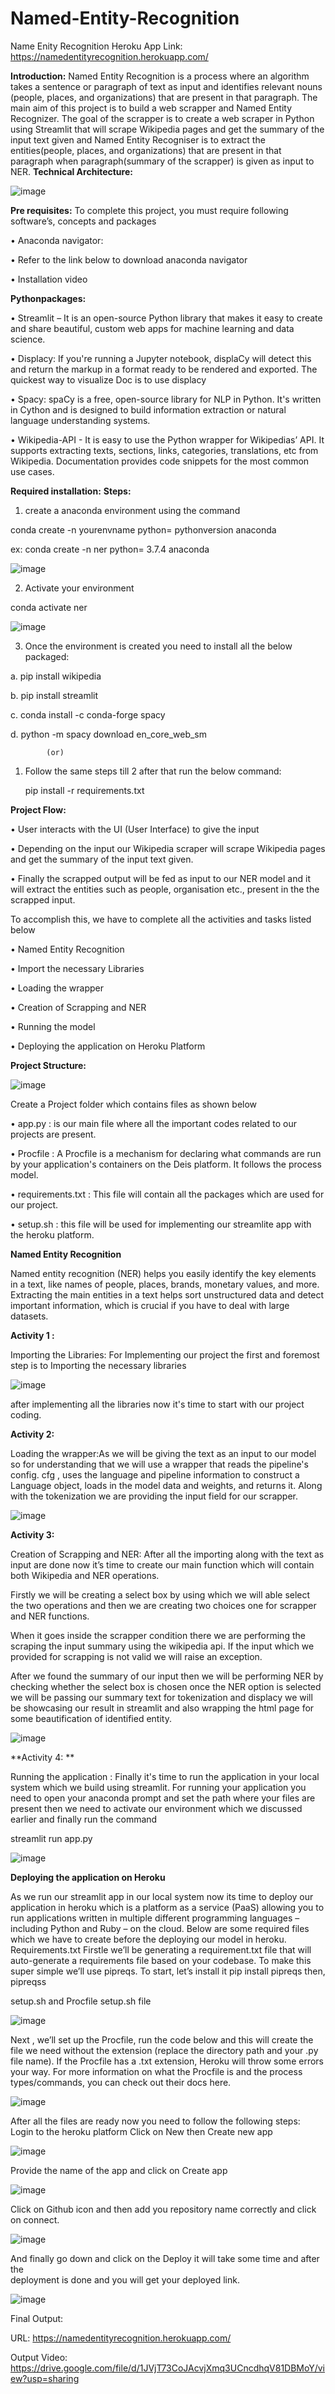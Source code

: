 # Named-Entity-Recognition

Name Enity Recognition Heroku App Link: https://namedentityrecognition.herokuapp.com/



**Introduction:**
Named Entity Recognition is a process where an algorithm takes a sentence or paragraph of text as input and identifies relevant nouns (people, places, and organizations) that are present in that paragraph.
 The main aim of this project is to build a web scrapper and Named Entity Recognizer. The goal of the scrapper is to create a web scraper in Python using Streamlit that will scrape Wikipedia pages and get the summary of the input text given and Named Entity Recogniser is to extract the entities(people, places, and organizations) that are present in that paragraph when paragraph(summary of the scrapper) is given as input to NER.
**Technical Architecture:**

![image](https://user-images.githubusercontent.com/62538952/110230525-92ef0980-7f37-11eb-8d68-c91466008002.png)


**Pre requisites:**
To complete this project, you must require following software’s,  concepts and packages

•	Anaconda navigator:

•	Refer to the link below to download anaconda navigator

•	Installation video


**Pythonpackages:**

•	Streamlit – It is an open-source Python library that makes it easy to create and share beautiful, custom web apps for machine learning and data science.


•	Displacy: If you're running a Jupyter notebook, displaCy will detect this and return the markup in a format ready to be rendered and exported. The quickest way to visualize Doc is to use displacy


•	Spacy: spaCy is a free, open-source library for NLP in Python. It's written in Cython and is designed to build information extraction or natural language understanding systems.



•	Wikipedia-API - It is easy to use the Python wrapper for Wikipedias’ API. It supports extracting texts, sections, links, categories, translations, etc from Wikipedia. Documentation provides code snippets for the most common use cases.


**Required installation:**
**Steps:**
1.	create a anaconda environment using the command  

conda create -n yourenvname python= pythonversion anaconda

ex: conda create -n ner python= 3.7.4 anaconda

![image](https://user-images.githubusercontent.com/62538952/110230539-b44ff580-7f37-11eb-8593-1d46fd6d8ef3.png)

 
2.	Activate your environment 

conda activate ner

![image](https://user-images.githubusercontent.com/62538952/110230540-b9ad4000-7f37-11eb-956a-f82fb56ad39f.png)

 
3.	Once the environment is created you need to install all the below packaged:
	
a.	pip install wikipedia

b.	pip install streamlit

c.	conda install -c conda-forge spacy

d.	python -m spacy download en_core_web_sm

			(or)
			
1.	Follow the same steps till 2 after that run the below command:

	pip install -r requirements.txt 

**Project Flow:**


•	User interacts with the UI (User Interface)  to give the input

•	Depending on the  input our Wikipedia scraper will scrape Wikipedia pages and get the summary of the input text given.

•	Finally the scrapped output will be fed as input to our NER model and it will extract the entities such as people, organisation etc., present in the the scrapped input.

To accomplish this, we have to complete all the activities and tasks listed below

•	Named Entity Recognition

•	Import the necessary Libraries

•	Loading the wrapper

•	Creation of Scrapping and NER

•	Running the model

•	Deploying the application on Heroku Platform


**Project Structure:**

![image](https://user-images.githubusercontent.com/62538952/110230543-c16ce480-7f37-11eb-8dd9-70eccbc8427b.png)


Create a Project folder which contains files as shown below
 
•	app.py : is our main file where all the important codes related to our projects are present.

•	Procfile : A Procfile is a mechanism for declaring what commands are run by your application's containers on the Deis platform. It follows the process model.

•	requirements.txt : This file will contain all the packages  which are used for our project.

•	setup.sh : this file will be used for implementing our streamlite app with the heroku platform.



**Named Entity Recognition**


Named entity recognition (NER) helps you easily identify the key elements in a text, like names of people, places, brands, monetary values, and more. Extracting the main entities in a text helps sort unstructured data and detect important information, which is crucial if you have to deal with large datasets.


**Activity 1 :**


Importing the Libraries: For Implementing our project the first and foremost step is to Importing the necessary libraries

![image](https://user-images.githubusercontent.com/62538952/110230547-cd58a680-7f37-11eb-9053-11ae8fd7bea2.png)


 after implementing all the libraries now it's time to start with our project coding.

**Activity 2:**


Loading the wrapper:As we will be giving the text as an input to our model so for understanding that we will use a wrapper that reads the pipeline's config. cfg , uses the language and pipeline information to construct a Language object, loads in the model data and weights, and returns it.
Along with the tokenization we are providing the input field for our scrapper.
 
 ![image](https://user-images.githubusercontent.com/62538952/110230555-d3e71e00-7f37-11eb-8e69-36b7d940da8c.png)



**Activity 3:** 


Creation of Scrapping and NER: After all the importing along with the text as input are done now it’s time to create our main function which will contain both Wikipedia and NER operations.

Firstly we will be creating a select box by using which we will able select the two operations and then we are creating two choices one for scrapper and NER functions.

When it goes inside the scrapper condition there we are performing the scraping the input summary using the wikipedia api. If the input which we provided for scrapping is not valid we will raise an exception.

After we found the summary of our input then we will be performing NER by checking whether the select box is chosen  once the NER option is selected we will be passing our summary text for tokenization and displacy we will be showcasing our result in streamlit and also wrapping the html page for some beautification of identified entity.

![image](https://user-images.githubusercontent.com/62538952/110230563-df3a4980-7f37-11eb-96bc-7deb847caa3d.png)



**Activity 4: **


Running the application :
Finally it's time to run the application in your local system which we build using streamlit. For running your application you need to open your anaconda prompt and set the path where your files are present then we need to activate our environment which we discussed earlier and finally run the command

streamlit run app.py

![image](https://user-images.githubusercontent.com/62538952/110230568-e9f4de80-7f37-11eb-936a-265c7751da1c.png)

 

**Deploying the application on Heroku**


As we run our streamlit app in our local system now its time to deploy our application in heroku which is a platform as a service (PaaS) allowing you to run applications written in multiple different programming languages – including Python and Ruby – on the cloud.
Below are some required files which we have to create before the deploying our model in heroku.
Requirements.txt
Firstle we’ll be generating a requirement.txt file that will auto-generate a requirements file based on your codebase. To make this super simple we’ll use pipreqs. To start, let’s install it
pip install pipreqs
then,
pipreqss

setup.sh and Procfile
setup.sh file

![image](https://user-images.githubusercontent.com/62538952/110230572-f5480a00-7f37-11eb-8777-f686b8a6df79.png)

 
Next , we’ll set up the Procfile, run the code below and this will create the file we need without the extension (replace the directory path and your .py file name). If the Procfile has a .txt extension, Heroku will throw some errors your way.
For more information on what the Procfile is and the process types/commands, you can check out their docs here.

![image](https://user-images.githubusercontent.com/62538952/110230578-fd07ae80-7f37-11eb-8744-91eaab0eafa8.png)


After all the files are ready now you need to follow the following steps:
Login to the heroku platform 
Click on New then Create new app

![image](https://user-images.githubusercontent.com/62538952/110230583-055fe980-7f38-11eb-8761-b1d3ad8bc827.png)

 
Provide the name of the app and click on Create app


![image](https://user-images.githubusercontent.com/62538952/110230603-232d4e80-7f38-11eb-8fc1-19094afb7d96.png)

               
 Click on Github icon and then add you repository name correctly and click on connect.
 
 ![image](https://user-images.githubusercontent.com/62538952/110230610-2cb6b680-7f38-11eb-9396-6c511e9ce718.png)

 
 And finally go down and click on the Deploy it will take some time and after the           
 deployment is done and you will get your deployed link.
 
 ![image](https://user-images.githubusercontent.com/62538952/110230615-34765b00-7f38-11eb-82fb-86df64da2703.png)

 
 
Final Output:

URL: https://namedentityrecognition.herokuapp.com/

Output Video:
https://drive.google.com/file/d/1JVjT73CoJAcvjXmq3UCncdhqV81DBMoY/view?usp=sharing
